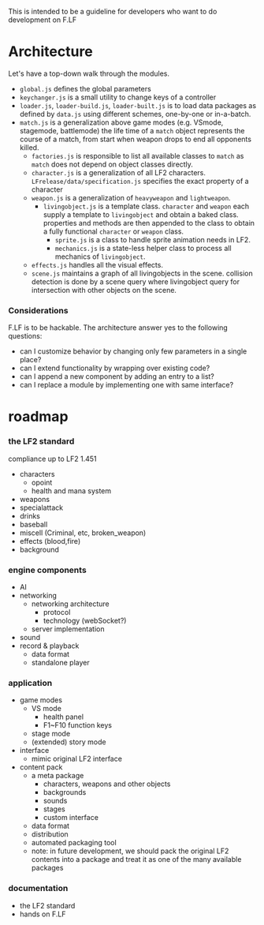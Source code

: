 This is intended to be a guideline for developers who want to do development on F.LF

# Architecture
Let's have a top-down walk through the modules.
- `global.js` defines the global parameters
- `keychanger.js` is a small utility to change keys of a controller
- `loader.js`, `loader-build.js`, `loader-built.js` is to load data packages as defined by `data.js` using different schemes, one-by-one or in-a-batch.
- `match.js` is a generalization above game modes (e.g. VSmode, stagemode, battlemode)
	the life time of a `match` object represents the course of a match, from start when weapon drops to end all opponents killed.
	- `factories.js` is responsible to list all available classes to `match` as `match` does not depend on object classes directly.
	- `character.js` is a generalization of all LF2 characters. `LFrelease/data/specification.js` specifies the exact property of a character
	- `weapon.js` is a generalization of `heavyweapon` and `lightweapon`.
		- `livingobject.js` is a template class. `character` and `weapon` each supply a template to `livingobject` and obtain a baked class. properties and methods are then appended to the class to obtain a fully functional `character` or `weapon` class.
			- `sprite.js` is a class to handle sprite animation needs in LF2.
			- `mechanics.js` is a state-less helper class to process all mechanics of `livingobject`.
	- `effects.js` handles all the visual effects.
	- `scene.js` maintains a graph of all livingobjects in the scene. collision detection is done by a scene query where livingobject query for intersection with other objects on the scene.

### Considerations
F.LF is to be hackable. The architecture answer yes to the following questions:
- can I customize behavior by changing only few parameters in a single place?
- can I extend functionality by wrapping over existing code?
- can I append a new component by adding an entry to a list?
- can I replace a module by implementing one with same interface?

# roadmap

### the LF2 standard
compliance up to LF2 1.451
- characters
	- opoint
	- health and mana system
- weapons
- specialattack
- drinks
- baseball
- miscell (Criminal, etc, broken_weapon)
- effects (blood,fire)
- background

### engine components
- AI
- networking
	- networking architecture
		- protocol
		- technology (webSocket?)
	- server implementation
- sound
- record & playback
	- data format
	- standalone player

### application
- game modes
	- VS mode
		- health panel
		- F1~F10 function keys
	- stage mode
	- (extended) story mode
- interface
	- mimic original LF2 interface
- content pack
	- a meta package
		- characters, weapons and other objects
		- backgrounds
		- sounds
		- stages
		- custom interface
	- data format
	- distribution
	- automated packaging tool
	- note: in future development, we should pack the original LF2 contents into a package and treat it as one of the many available packages

### documentation
- the LF2 standard
- hands on F.LF
